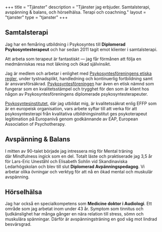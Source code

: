 +++
title = "Tjänster"
description = "Tjänster jag erbjuder. Samtalsterapi, avspänning & balans, och hörselhälsa. Terapi och coachning."
layout = "tjanster"
type = "tjanster"
+++
## Samtalsterapi
Jag har en femåring utbildning i Psykosyntes till **Diplomerad Psykosyntesterapeut** och har sedan 2011 tagit emot klienter i samtalsterapi.

Att arbeta som terapeut är fantastiskt — jag får förmånen att följa en medmänniskas resa mot läkning och ökad självinsikt.

Jag är medlem och arbetar i enlighet med [Psykosyntesföreningens etiska regler](https://psykosyntesforeningen.se/kvalitet/etiska-regler-for-psykosyntesforeningen/), under tystnadsplikt, handledning och kontinuerlig fortbildning samt är ansvarsförsäkrad. [Psykosyntesföreningen](https://psykosyntesforeningen.se/) har även en etisk nämnd som fungerar som en kvalitetsstämpel och trygghet för den som är klient hos någon av Psykosyntesföreningens diplomerade psykosyntesterapeuter.

[Psykosyntesinstitutet](https://psykosyntesinstitutet.se/), där jag utbildat mig, är kvalitetssäkrat enlig EFFP som är en europeisk organisation, vars arbete syftar till att verka för att psykosyntesterapi från kvalitativa utbildningsinstitut ges psykoterapeut legitimation på Europanivå genom godkännande av EAP, European Association of Psychotherapy.

## Avspänning & Balans
I mitten av 90-talet började jag intressera mig för Mental träning där Mindfulness ingick som en del. Totalt läste och praktiserade jag 3,5 år för Lars-Eric Uneståhl och Elisabeth Sohlin vid Skandinaviska Ledarhögskolan och blev till slut **Diplomerad Avpänningspedagog**.
Vi arbetar olika övningar och verktyg för att nå en ökad mental och muskulär avspänning.

## Hörselhälsa
Jag har också en specialkompetens som **Medicine doktor i Audiologi**. Ett område som jag arbetat inom under 43 år. Symptom som tinnitus och ljudkänslighet har många gånger en nära relation till stress, sömn och muskulära spänningar. Därför är avspänningsträning en god väg mot lindrad besvärsgrad.
